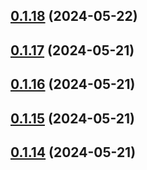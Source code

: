 ## [0.1.18](https://github.com/treasure-data/se-starter-pack/compare/0.1.17...0.1.18) (2024-05-22)



## [0.1.17](https://github.com/treasure-data/se-starter-pack/compare/0.1.16...0.1.17) (2024-05-21)



## [0.1.16](https://github.com/treasure-data/se-starter-pack/compare/0.1.15...0.1.16) (2024-05-21)



## [0.1.15](https://github.com/treasure-data/se-starter-pack/compare/0.1.14...0.1.15) (2024-05-21)



## [0.1.14](https://github.com/treasure-data/se-starter-pack/compare/0.1.13...0.1.14) (2024-05-21)



